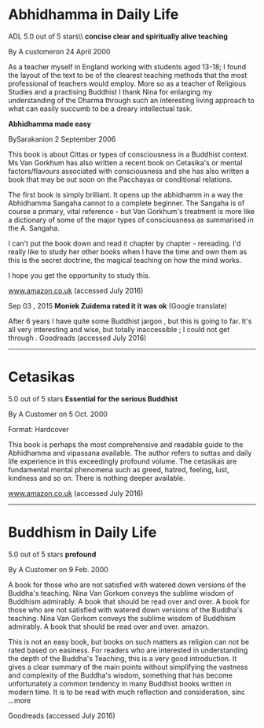 # Abhidhamma in Daily Life

ADL 5.0 out of 5 stars\\\\ **concise clear and spiritually alive teaching**

By A customeron 24 April 2000

As a teacher myself in England working with students aged 13-18; I found the layout of the text to be of the clearest teaching methods that the most professional of teachers would employ. More so as a teacher of Religious Studies and a practising Buddhist I thank Nina for enlarging my understanding of the Dharma through such an interesting living approach to what can easily succumb to be a dreary intellectual task.


**Abhidhamma made easy**

BySarakanion 2 September 2006

This book is about Cittas or types of consciousness in a Buddhist context. Ms Van Gorkhum has also written a recent book on Cetasika's or mental factors/flavours associated with consciousness and she has also written a book that may be out soon on the Pacchayas or conditional relations.

The first book is simply brilliant. It opens up the abhidhamm in a way the Abhidhamma Sangaha cannot to a complete beginner. The Sangaha is of course a primary, vital reference - but Van Gorkhum's treatment is more like a dictionary of some of the major types of consciousness as summarised in the A. Sangaha.

I can't put the book down and read it chapter by chapter - rereading. I'd really like to study her other books when I have the time and own them as this is the secret doctrine, the magical teaching on how the mind works.

I hope you get the opportunity to study this.

www.amazon.co.uk (accessed July 2016)


Sep 03 , 2015 **Moniek Zuidema rated it it was ok** (Google translate)

After 6 years I have quite some Buddhist jargon , but this is going to far.
It's all very interesting and wise, but totally inaccessible ; I could not get through .
Goodreads (accessed July 2016)

---

# Cetasikas

5.0 out of 5 stars **Essential for the serious Buddhist**

By A Customer on 5 Oct. 2000

Format: Hardcover

This book is perhaps the most comprehensive and readable guide to the Abhidhamma and vipassana available. The author refers to suttas and daily life experience in this exceedingly profound volume. The cetasikas are fundamental mental phenomena such as greed, hatred, feeling, lust, kindness and so on. There is nothing deeper available.

www.amazon.co.uk (accessed July 2016)

---


# Buddhism in Daily Life

5.0 out of 5 stars **profound**

By A Customer on 9 Feb. 2000

A book for those who are not satisfied with watered down versions of the Buddha's teaching. Nina Van Gorkom conveys the sublime wisdom of Buddhism admirably. A book that should be read over and over.
A book for those who are not satisfied with watered down versions of the Buddha's teaching. Nina Van Gorkom conveys the sublime wisdom of Buddhism admirably. A book that should be read over and over.
amazon.

 This is not an easy book, but books on such matters as religion can not be rated based on easiness. For readers who are interested in understanding the depth of the Buddha's Teaching, this is a very good introduction. It gives a clear summary of the main points without simplifying the vastness and complexity of the Buddha's wisdom, something that has become unfortunately a common tendency in many Buddhist books written in modern time. It is to be read with much reflection and consideration, sinc ...more 

Goodreads (accessed July 2016)

